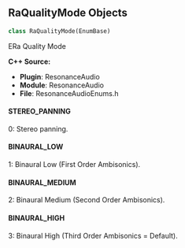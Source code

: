 ## RaQualityMode Objects

```python
class RaQualityMode(EnumBase)
```

ERa Quality Mode

**C++ Source:**

- **Plugin**: ResonanceAudio
- **Module**: ResonanceAudio
- **File**: ResonanceAudioEnums.h

<a id="unreal.RaQualityMode.STEREO_PANNING"></a>

#### STEREO_PANNING

0: Stereo panning.

<a id="unreal.RaQualityMode.BINAURAL_LOW"></a>

#### BINAURAL_LOW

1: Binaural Low (First Order Ambisonics).

<a id="unreal.RaQualityMode.BINAURAL_MEDIUM"></a>

#### BINAURAL_MEDIUM

2: Binaural Medium (Second Order Ambisonics).

<a id="unreal.RaQualityMode.BINAURAL_HIGH"></a>

#### BINAURAL_HIGH

3: Binaural High (Third Order Ambisonics = Default).

<a id="unreal.RaSpatializationMethod"></a>